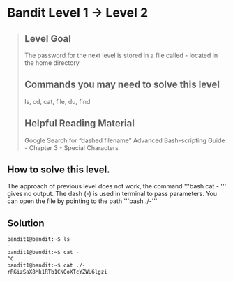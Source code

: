 # Bandit Level 1 → Level 2
> ## Level Goal
>The password for the next level is stored in a file called - located in the home directory
> ## Commands you may need to solve this level
>
> ls, cd, cat, file, du, find
> ## Helpful Reading Material
> Google Search for “dashed filename”
> Advanced Bash-scripting Guide - Chapter 3 - Special Characters

## How to solve this level.
The approach of previous level does not work, the command '''bash cat - ''' gives no output.
The dash (-) is used in terminal to pass parameters.
You can open the file by pointing to the path '''bash ./-'''


## Solution
```bash
bandit1@bandit:~$ ls
-
bandit1@bandit:~$ cat -
^C
bandit1@bandit:~$ cat ./-
rRGizSaX8Mk1RTb1CNQoXTcYZWU6lgzi
```
